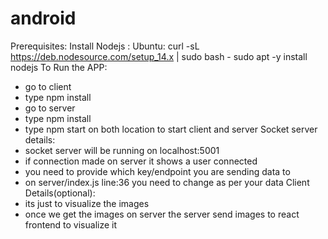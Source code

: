 # android
Prerequisites:
Install Nodejs :
    Ubuntu:
        curl -sL https://deb.nodesource.com/setup_14.x | sudo bash -
        sudo apt -y install nodejs
To Run the APP:
  - go to client
  - type npm install
  - go to server
  - type npm install
  - type npm start on both location to start client and server
Socket server details:
  - socket server will be running on localhost:5001
  - if connection made on server it shows a user connected
  - you need to provide which key/endpoint you are sending data to
  - on server/index.js line:36 you need to change as per your data
Client Details(optional):
  - its just to visualize the images
  - once we get the images on server the server send images to react frontend to visualize it
